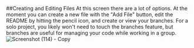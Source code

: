 ##Creating and Editing Files
At this screen there are a lot of options. At the moment you can create a new file with the "Add File" button, edit the README by hitting the pencil icon, and create or view your branches. For a solo project, you likely won't need to touch the branches feature, but branches are useful for managing your code while working in a group.
![Screenshot (114) - Copy](https://github.com/BDBluhm/INFOTC-1600-Final/assets/116319535/c9b85733-6915-41b6-ad85-3642e884a91e)

